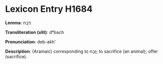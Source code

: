 # Lexicon Entry H1684

**Lemma**: דְּבַח

**Transliteration (xlit)**: dᵉbach

**Pronunciation**: deb-akh'

**Description**:
(Aramaic) corresponding to זָבַח; to sacrifice (an animal); offer (sacrifice).
